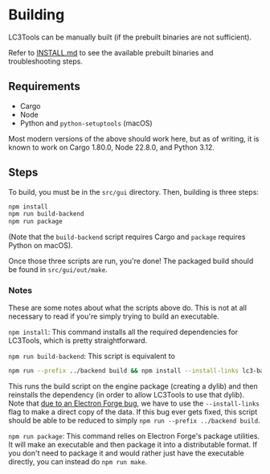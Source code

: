# Building

LC3Tools can be manually built (if the prebuilt binaries are not sufficient).

Refer to [INSTALL.md](./INSTALL.md) to see the available prebuilt binaries and troubleshooting steps.

## Requirements

- Cargo
- Node
- Python and `python-setuptools` (macOS)

Most modern versions of the above should work here, but as of writing, it is known to work on Cargo 1.80.0, Node 22.8.0, and Python 3.12.

## Steps

To build, you must be in the `src/gui` directory. Then, building is three steps:

```sh
npm install
npm run build-backend
npm run package
```

(Note that the `build-backend` script requires Cargo and `package` requires Python on macOS).

Once those three scripts are run, you're done! The packaged build should be found in `src/gui/out/make`.

### Notes

These are some notes about what the scripts above do. This is not at all necessary to read if you're simply trying to build an executable.

`npm install`: This command installs all the required dependencies for LC3Tools, which is pretty straightforward.

`npm run build-backend`: This script is equivalent to

```sh
npm run --prefix ../backend build && npm install --install-links lc3-backend@../backend
```

This runs the build script on the engine package (creating a dylib) and then reinstalls the dependency (in order to allow LC3Tools to use that dylib). Note that [due to an Electron Forge bug](https://github.com/electron/forge/issues/3624), we have to use the `--install-links` flag to make a direct copy of the data. If this bug ever gets fixed, this script should be able to be reduced to simply `npm run --prefix ../backend build`.

`npm run package`: This command relies on Electron Forge's package utilities. It will make an executable and then package it into a distributable format. If you don't need to package it and would rather just have the executable directly, you can instead do `npm run make`.
